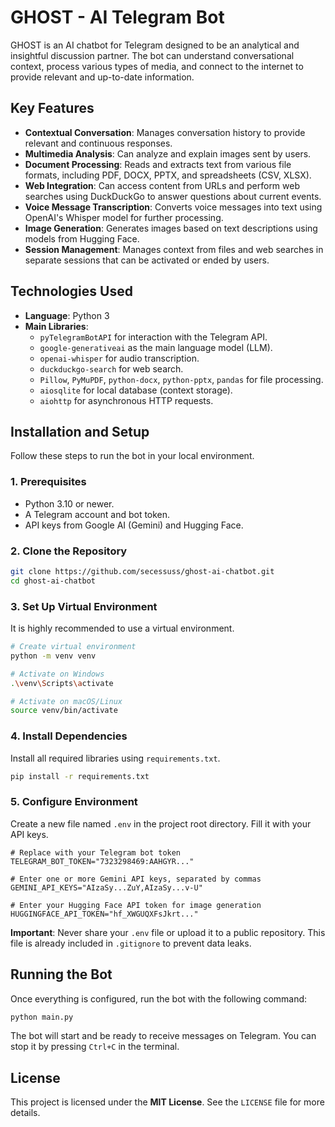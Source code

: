 # GHOST - AI Telegram Bot

GHOST is an AI chatbot for Telegram designed to be an analytical and insightful discussion partner. The bot can understand conversational context, process various types of media, and connect to the internet to provide relevant and up-to-date information.

## Key Features

- **Contextual Conversation**: Manages conversation history to provide relevant and continuous responses.
- **Multimedia Analysis**: Can analyze and explain images sent by users.
- **Document Processing**: Reads and extracts text from various file formats, including PDF, DOCX, PPTX, and spreadsheets (CSV, XLSX).
- **Web Integration**: Can access content from URLs and perform web searches using DuckDuckGo to answer questions about current events.
- **Voice Message Transcription**: Converts voice messages into text using OpenAI's Whisper model for further processing.
- **Image Generation**: Generates images based on text descriptions using models from Hugging Face.
- **Session Management**: Manages context from files and web searches in separate sessions that can be activated or ended by users.

## Technologies Used

- **Language**: Python 3
- **Main Libraries**:
  - `pyTelegramBotAPI` for interaction with the Telegram API.
  - `google-generativeai` as the main language model (LLM).
  - `openai-whisper` for audio transcription.
  - `duckduckgo-search` for web search.
  - `Pillow`, `PyMuPDF`, `python-docx`, `python-pptx`, `pandas` for file processing.
  - `aiosqlite` for local database (context storage).
  - `aiohttp` for asynchronous HTTP requests.

## Installation and Setup

Follow these steps to run the bot in your local environment.

### 1. Prerequisites

- Python 3.10 or newer.
- A Telegram account and bot token.
- API keys from Google AI (Gemini) and Hugging Face.

### 2. Clone the Repository

```bash
git clone https://github.com/secessuss/ghost-ai-chatbot.git
cd ghost-ai-chatbot
```

### 3. Set Up Virtual Environment

It is highly recommended to use a virtual environment.

```bash
# Create virtual environment
python -m venv venv

# Activate on Windows
.\venv\Scripts\activate

# Activate on macOS/Linux
source venv/bin/activate
```

### 4. Install Dependencies

Install all required libraries using `requirements.txt`.

```bash
pip install -r requirements.txt
```

### 5. Configure Environment

Create a new file named `.env` in the project root directory. Fill it with your API keys.

```env
# Replace with your Telegram bot token
TELEGRAM_BOT_TOKEN="7323298469:AAHGYR..."

# Enter one or more Gemini API keys, separated by commas
GEMINI_API_KEYS="AIzaSy...ZuY,AIzaSy...v-U"

# Enter your Hugging Face API token for image generation
HUGGINGFACE_API_TOKEN="hf_XWGUQXFsJkrt..."
```

**Important**: Never share your `.env` file or upload it to a public repository. This file is already included in `.gitignore` to prevent data leaks.

## Running the Bot

Once everything is configured, run the bot with the following command:

```bash
python main.py
```

The bot will start and be ready to receive messages on Telegram. You can stop it by pressing `Ctrl+C` in the terminal.

## License

This project is licensed under the **MIT License**. See the `LICENSE` file for more details.

